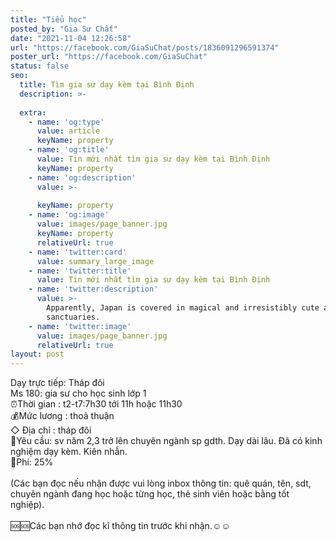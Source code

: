 ```yaml
---
title: "Tiểu học"
posted_by: "Gia Sư Chất"
date: "2021-11-04 12:26:58"
url: "https://facebook.com/GiaSuChat/posts/1836091296591374"
poster_url: "https://facebook.com/GiaSuChat"
status: false
seo:
  title: Tìm gia sư dạy kèm tại Bình Định
  description: >-
    
  extra:
    - name: 'og:type'
      value: article
      keyName: property
    - name: 'og:title'
      value: Tin mới nhất tìm gia sư dạy kèm tại Bình Định
      keyName: property
    - name: 'og:description'
      value: >-
        
      keyName: property
    - name: 'og:image'
      value: images/page_banner.jpg
      keyName: property
      relativeUrl: true
    - name: 'twitter:card'
      value: summary_large_image
    - name: 'twitter:title'
      value: Tin mới nhất tìm gia sư dạy kèm tại Bình Định
    - name: 'twitter:description'
      value: >-
        Apparently, Japan is covered in magical and irresistibly cute animal
        sanctuaries.
    - name: 'twitter:image'
      value: images/page_banner.jpg
      relativeUrl: true
layout: post
---
```

Dạy trực tiếp: Tháp đôi<br>Ms 180: gia sư cho học sinh lớp 1<br>⏰Thời gian : t2-t7:7h30 tới 11h hoặc 11h30<br>💰Mức lương : thoả thuận<br>◇ Địa chỉ : tháp đôi<br>📒Yêu cầu: sv năm 2,3 trở lên chuyên ngành sp gdth. Dạy dài lâu. Đã có kinh nghiệm dạy kèm. Kiên nhẫn.<br>💸Phí: 25%<br><br>(Các bạn đọc nếu nhận được vui lòng inbox thông tin: quê quán, tên, sdt, chuyên ngành đang học hoặc từng học, thẻ sinh viên hoặc bằng tốt nghiệp).<br><br>🆘🆘Các bạn nhớ đọc kĩ thông tin trước khi nhận.☺️☺️

